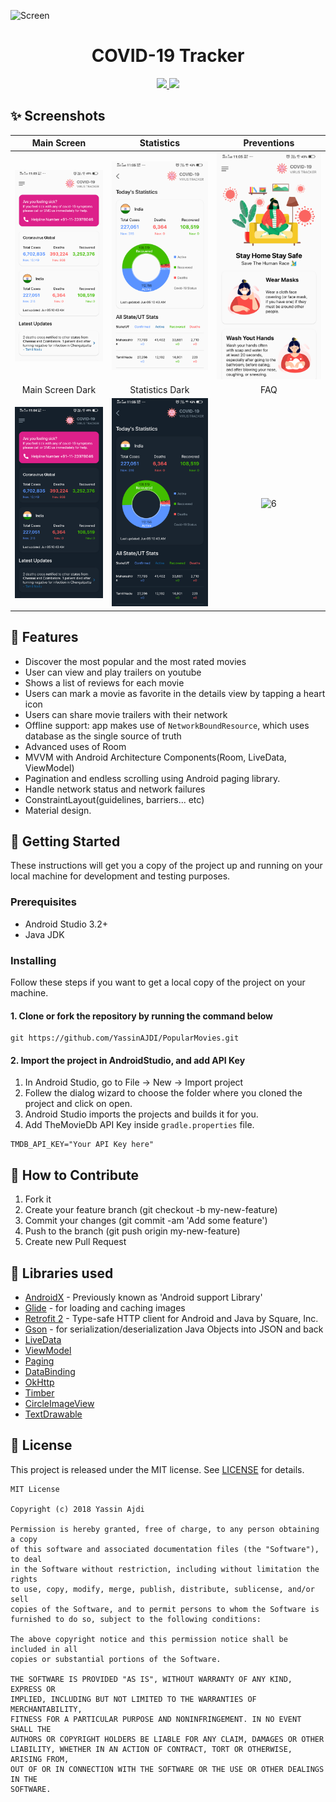 ![Screen](https://raw.githubusercontent.com/YassinAJDI/PopularMovies/master/screenshots/mockup.png)
<h1 align="center">COVID-19 Tracker</h1>

<p align="center">
	<a href="./LICENSE">
		<img src="https://img.shields.io/github/license/mashape/apistatus.svg" />
	</a>
	<a class="badge-align" href="https://www.codacy.com/app/YassinAJDI/PopularMovies?utm_source=github.com&amp;utm_medium=referral&amp;utm_content=YassinAJDI/PopularMovies&amp;utm_campaign=Badge_Grade">
		<img src="https://api.codacy.com/project/badge/Grade/7ead85c7910f423d9ecea73041b8dbcf"/>
	</a>
</p>

## ✨ Screenshots
| Main Screen | Statistics |  Preventions |
|:-:|:-:|:-:|
| ![Fist](media/screen_1.png?raw=true) | ![3](media/screen_2.png?raw=true) | ![3](media/screen_3.png?raw=true) |
| Main Screen Dark | Statistics Dark |  FAQ |
| ![4](media/screen_dark_1.png?raw=true) | ![5](media/screen_dark_2.png?raw=true) | ![6](media/screen_dark_3.jpg?raw=true) |

## 🌟 Features
*   Discover the most popular and the most rated movies
*   User can view and play trailers on youtube 
*   Shows a list of reviews for each movie
*   Users can mark a movie as favorite in the details view by tapping a heart icon 
*   Users can share movie trailers with their network
*   Offline support: app makes use of `NetworkBoundResource`, which uses database as the single source of truth
*   Advanced uses of Room
*   MVVM with Android Architecture Components(Room, LiveData, ViewModel)
*   Pagination and endless scrolling using Android paging library.
*   Handle network status and network failures
*   ConstraintLayout(guidelines, barriers... etc)
*   Material design.

## 🚀 Getting Started
These instructions will get you a copy of the project up and running on your local machine for development and testing purposes.

### Prerequisites
*   Android Studio 3.2+
*   Java JDK

### Installing
Follow these steps if you want to get a local copy of the project on your machine.

#### 1. Clone or fork the repository by running the command below	
```
git https://github.com/YassinAJDI/PopularMovies.git
```

#### 2. Import the project in AndroidStudio, and add API Key
1.  In Android Studio, go to File -> New -> Import project
2.  Follew the dialog wizard to choose the folder where you cloned the project and click on open.
3.  Android Studio imports the projects and builds it for you.
4.  Add TheMovieDb API Key inside `gradle.properties` file.

```
TMDB_API_KEY="Your API Key here"
```

## 🤝 How to Contribute
1.  Fork it
2.  Create your feature branch (git checkout -b my-new-feature)
3.  Commit your changes (git commit -am 'Add some feature')
4.  Push to the branch (git push origin my-new-feature)
5.  Create new Pull Request

## 📃 Libraries used
*   [AndroidX](https://developer.android.com/jetpack/androidx/) - Previously known as 'Android support Library'
*   [Glide](https://github.com/bumptech/glide) - for loading and caching images 
*   [Retrofit 2](https://github.com/square/retrofit) - Type-safe HTTP client for Android and Java by Square, Inc. 
*   [Gson](https://github.com/google/gson) - for serialization/deserialization Java Objects into JSON and back
*   [LiveData](https://developer.android.com/topic/libraries/architecture/livedata)
*   [ViewModel](https://developer.android.com/topic/libraries/architecture/viewmodel)
*   [Paging](https://developer.android.com/topic/libraries/architecture/paging/)
*   [DataBinding](https://developer.android.com/topic/libraries/data-binding/)
*   [OkHttp](https://github.com/square/okhttp)
*   [Timber](https://github.com/JakeWharton/timber)
*   [CircleImageView](https://github.com/hdodenhof/CircleImageView)
*   [TextDrawable](https://github.com/amulyakhare/TextDrawable)

## 📝 License
This project is released under the MIT license.
See [LICENSE](./LICENSE) for details.

```
MIT License

Copyright (c) 2018 Yassin Ajdi

Permission is hereby granted, free of charge, to any person obtaining a copy
of this software and associated documentation files (the "Software"), to deal
in the Software without restriction, including without limitation the rights
to use, copy, modify, merge, publish, distribute, sublicense, and/or sell
copies of the Software, and to permit persons to whom the Software is
furnished to do so, subject to the following conditions:

The above copyright notice and this permission notice shall be included in all
copies or substantial portions of the Software.

THE SOFTWARE IS PROVIDED "AS IS", WITHOUT WARRANTY OF ANY KIND, EXPRESS OR
IMPLIED, INCLUDING BUT NOT LIMITED TO THE WARRANTIES OF MERCHANTABILITY,
FITNESS FOR A PARTICULAR PURPOSE AND NONINFRINGEMENT. IN NO EVENT SHALL THE
AUTHORS OR COPYRIGHT HOLDERS BE LIABLE FOR ANY CLAIM, DAMAGES OR OTHER
LIABILITY, WHETHER IN AN ACTION OF CONTRACT, TORT OR OTHERWISE, ARISING FROM,
OUT OF OR IN CONNECTION WITH THE SOFTWARE OR THE USE OR OTHER DEALINGS IN THE
SOFTWARE.
```